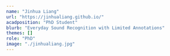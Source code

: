 ```yaml
---
name: "Jinhua Liang"
url: "https://jinhualiang.github.io/"
acadposition: "PhD Student"
blurb: "Everyday Sound Recognition with Limited Annotations"
themes: []
role: "PhD"
image: "./jinhualiang.jpg"
---
```

